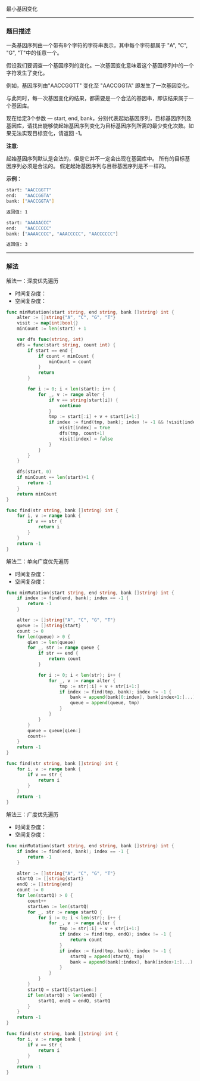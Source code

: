 最小基因变化

----

### 题目描述

一条基因序列由一个带有8个字符的字符串表示，其中每个字符都属于 "A", "C", "G", "T"中的任意一个。

假设我们要调查一个基因序列的变化。一次基因变化意味着这个基因序列中的一个字符发生了变化。

例如，基因序列由"AACCGGTT" 变化至 "AACCGGTA" 即发生了一次基因变化。

与此同时，每一次基因变化的结果，都需要是一个合法的基因串，即该结果属于一个基因库。

现在给定3个参数 — start, end, bank，分别代表起始基因序列，目标基因序列及基因库，请找出能够使起始基因序列变化为目标基因序列所需的最少变化次数。如果无法实现目标变化，请返回 -1。

**注意**:

起始基因序列默认是合法的，但是它并不一定会出现在基因库中。
所有的目标基因序列必须是合法的。
假定起始基因序列与目标基因序列是不一样的。

**示例**：

```bash
start: "AACCGGTT"
end:   "AACCGGTA"
bank: ["AACCGGTA"]

返回值: 1
```

```bash
start: "AAAAACCC"
end:   "AACCCCCC"
bank: ["AAAACCCC", "AAACCCCC", "AACCCCCC"]

返回值: 3
```

----

### 解法

解法一：深度优先遍历

- 时间复杂度：
- 空间复杂度：

```go
func minMutation(start string, end string, bank []string) int {
	alter := []string{"A", "C", "G", "T"}
	visit := map[int]bool{}
	minCount := len(start) + 1

	var dfs func(string, int)
	dfs = func(start string, count int) {
		if start == end {
			if count < minCount {
				minCount = count
			}
			return
		}

		for i := 0; i < len(start); i++ {
			for _, v := range alter {
				if v == string(start[i]) {
					continue
				}
				tmp := start[:i] + v + start[i+1:]
				if index := find(tmp, bank); index != -1 && !visit[index] {
					visit[index] = true
					dfs(tmp, count+1)
					visit[index] = false
				}
			}
		}
	}

	dfs(start, 0)
	if minCount == len(start)+1 {
		return -1
	}
	return minCount
}

func find(str string, bank []string) int {
	for i, v := range bank {
		if v == str {
			return i
		}
	}
	return -1
}
```



解法二：单向广度优先遍历

- 时间复杂度：
- 空间复杂度：

```go
func minMutation(start string, end string, bank []string) int {
	if index := find(end, bank); index == -1 {
		return -1
	}

	alter := []string{"A", "C", "G", "T"}
	queue := []string{start}
	count := 0
	for len(queue) > 0 {
		qLen := len(queue)
		for _, str := range queue {
			if str == end {
				return count
			}

			for i := 0; i < len(str); i++ {
				for _, v := range alter {
					tmp := str[:i] + v + str[i+1:]
					if index := find(tmp, bank); index != -1 {
						bank = append(bank[0:index], bank[index+1:]...)
						queue = append(queue, tmp)
					}
				}
			}
		}
		queue = queue[qLen:]
		count++
	}
	return -1
}

func find(str string, bank []string) int {
	for i, v := range bank {
		if v == str {
			return i
		}
	}
	return -1
}
```



解法三：广度优先遍历

- 时间复杂度：
- 空间复杂度：

```go
func minMutation(start string, end string, bank []string) int {
	if index := find(end, bank); index == -1 {
		return -1
	}

	alter := []string{"A", "C", "G", "T"}
	startQ := []string{start}
	endQ := []string{end}
	count := 0
	for len(startQ) > 0 {
        count++
		startLen := len(startQ)
		for _, str := range startQ {
			for i := 0; i < len(str); i++ {
				for _, v := range alter {
					tmp := str[:i] + v + str[i+1:]
					if index := find(tmp, endQ); index != -1 {
						return count
					}
					if index := find(tmp, bank); index != -1 {
						startQ = append(startQ, tmp)
						bank = append(bank[:index], bank[index+1:]...)
					}
				}
			}
		}
		startQ = startQ[startLen:]
		if len(startQ) > len(endQ) {
			startQ, endQ = endQ, startQ
		}
	}
	return -1
}

func find(str string, bank []string) int {
	for i, v := range bank {
		if v == str {
			return i
		}
	}
	return -1
}
```

